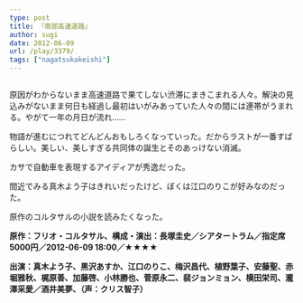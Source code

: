 ```yaml
---
type: post
title: 『南部高速道路』
author: sugi
date: 2012-06-09
url: /play/3379/
tags: ["nagatsukakeishi"]
---
```

<img src="http://i2.wp.com/asharpminor.com/wp-content/uploads/2012/06/fly_t_120604_nanbukousokudouro_omoteura_pm_img_2.jpg?resize=170%2C240" alt="" title="南部高速鉄道" class="alignleft size-full wp-image-3380" data-recalc-dims="1" />

原因がわからないまま高速道路で果てしない渋滞にまきこまれる人々。解決の見込みがないまま何日も経過し最初はいがみあっていた人々の間には連帯がうまれる。やがて一年の月日が流れ……

物語が進むにつれてどんどんおもしろくなっていった。だからラストが一番すばらしい。美しい、美しすぎる共同体の誕生とそのあっけない消滅。

カサで自動車を表現するアイディアが秀逸だった。

間近でみる真木よう子はきれいだったけど、ぼくは江口のりこが好みなのだった。

原作のコルタサルの小説を読みたくなった。

**原作：フリオ・コルタサル、構成・演出：長塚圭史／シアタートラム／指定席5000円／2012-06-09 18:00／★★★★**

**出演：真木よう子、黒沢あすか、江口のりこ、梅沢昌代、植野葉子、安藤聖、赤堀雅秋、梶原善、加藤啓、小林勝也、菅原永二、裴ジョンミョン、横田栄司、瀧澤采愛／酒井美夢、（声：クリス智子）**
